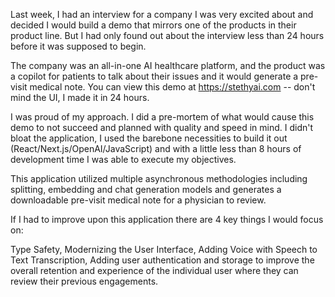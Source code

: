 Last week, I had an interview for a company I was very excited about and decided I would build a demo that mirrors one of the products in their product line. But I had only found out about the interview less than 24 hours before it was supposed to begin.

The company was an all-in-one AI healthcare platform, and the product was a copilot for patients to talk about their issues and it would generate a pre-visit medical note. You can view this demo at https://stethyai.com -- don't mind the UI, I made it in 24 hours.

I was proud of my approach. I did a pre-mortem of what would cause this demo to not succeed and planned with quality and speed in mind. I didn't bloat the application, I used the barebone necessities to build it out (React/Next.js/OpenAI/JavaScript) and with a little less than 8 hours of development time I was able to execute my objectives.

This application utilized multiple asynchronous methodologies including splitting, embedding and chat generation models and generates a downloadable pre-visit medical note for a physician to review.

If I had to improve upon this application there are 4 key things I would focus on:

Type Safety, Modernizing the User Interface, Adding Voice with Speech to Text Transcription, Adding user authentication and storage to improve the overall retention and experience of the individual user where they can review their previous engagements.
